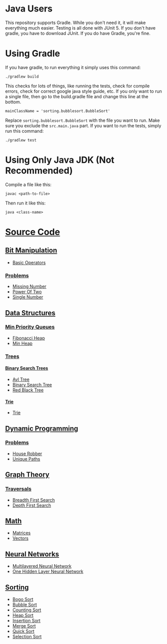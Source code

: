 # Java Users

This repository supports Gradle. While you don't need it, it will make everything much easier. Testing is all done with JUnit 5. If you don't
have gradle, you have to download JUnit. If you do have Gradle, you're fine.

# Using Gradle

If you have gradle, to run everything it simply uses this command:

    ./gradlew build
    
This checks for lots of things, like running the tests, check for compile errors, check for correct google java style guide, etc. If you only
want to run a single file, then go to the build.gradle file and change this line at the bottom.

    mainClassName = 'sorting.bubblesort.BubbleSort'

Replace ```sorting.bubblesort.BubbleSort``` with the file you want to run. Make sure you exclude the ```src.main.java``` part. If you want to
run the tests, simply run this command:

    ./gradlew test
    
# Using Only Java JDK (Not Recommended)

Compile a file like this:

    javac <path-to-file>
    
Then run it like this:

    java <class-name>
    
# [Source Code](https://github.com/nishantc1527/Algorithms/tree/master/src/main/java)

## [Bit Manipulation](https://github.com/nishantc1527/Algorithms/tree/master/src/main/java/bitmanipulation)

* [Basic Operators](https://github.com/nishantc1527/Algorithms/blob/master/src/main/java/bitmanipulation/BasicOperators.java)

### [Problems](https://github.com/nishantc1527/Algorithms/tree/master/src/main/java/bitmanipulation/problems)

* [Missing Number](https://github.com/nishantc1527/Algorithms/tree/master/src/main/java/bitmanipulation/problems/missingnumber)
* [Power Of Two](https://github.com/nishantc1527/Algorithms/tree/master/src/main/java/bitmanipulation/problems/poweroftwo)
* [Single Number](https://github.com/nishantc1527/Algorithms/tree/master/src/main/java/bitmanipulation/problems/singlenumber)

## [Data Structures](https://github.com/nishantc1527/Algorithms/tree/master/src/main/java/datastructures)

### [Min Priority Queues](https://github.com/nishantc1527/Algorithms/tree/master/src/main/java/datastructures/minpriorityqueue)

* [Fibonacci Heap](https://github.com/nishantc1527/Algorithms/tree/master/src/main/java/datastructures/minpriorityqueue/FibonacciHeap)
* [Min Heap](https://github.com/nishantc1527/Algorithms/tree/master/src/main/java/datastructures/minpriorityqueue/MinHeap)

### [Trees](https://github.com/nishantc1527/Algorithms/tree/master/src/main/java/datastructures/trees)

#### [Binary Search Trees](https://github.com/nishantc1527/Algorithms/tree/master/src/main/java/datastructures/trees/binarysearchtrees)

* [Avl Tree](https://github.com/nishantc1527/Algorithms/tree/master/src/main/java/datastructures/trees/binarysearchtrees/avltree)
* [Binary Search Tree](https://github.com/nishantc1527/Algorithms/tree/master/src/main/java/datastructures/trees/binarysearchtrees/binarysearchtree)
* [Red Black Tree](https://github.com/nishantc1527/Algorithms/tree/master/src/main/java/datastructures/trees/binarysearchtrees/redblacktree)

#### [Trie](https://github.com/nishantc1527/Algorithms/tree/master/src/main/java/datastructures/trees/trie)

* [Trie](https://github.com/nishantc1527/Algorithms/tree/master/src/main/java/datastructures/trees/trie)

## [Dynamic Programming](https://github.com/nishantc1527/Algorithms/tree/master/src/main/java/dynmanicprogramming)

### [Problems](https://github.com/nishantc1527/Algorithms/tree/master/src/main/java/dynmanicprogramming/problems)

* [House Robber](https://github.com/nishantc1527/Algorithms/tree/master/src/main/java/dynmanicprogramming/problems/houserobber)
* [Unique Paths](https://github.com/nishantc1527/Algorithms/tree/master/src/main/java/dynmanicprogramming/problems/uniquepaths)

## [Graph Theory](https://github.com/nishantc1527/Algorithms/tree/master/src/main/java/graphtheory)

### [Traversals](https://github.com/nishantc1527/Algorithms/tree/master/src/main/java/graphtheory/traversals)

* [Breadth First Search](https://github.com/nishantc1527/Algorithms/tree/master/src/main/java/graphtheory/traversals/breadthfirstsearch)
* [Depth First Search](https://github.com/nishantc1527/Algorithms/tree/master/src/main/java/graphtheory/traversals/depthfirstsearch)

## [Math](https://github.com/nishantc1527/Algorithms/tree/master/src/main/java/math)

* [Matrices](https://github.com/nishantc1527/Algorithms/tree/master/src/main/java/math/matrices)
* [Vectors](https://github.com/nishantc1527/Algorithms/tree/master/src/main/java/math/vectors)

## [Neural Networks](https://github.com/nishantc1527/Algorithms/tree/master/src/main/java/neuralnetworks)

* [Multilayered Neural Network](https://github.com/nishantc1527/Algorithms/blob/master/src/main/java/neuralnetworks/MultilayeredNeuralNetwork.java)
* [One Hidden Layer Neural Network](https://github.com/nishantc1527/Algorithms/blob/master/src/main/java/neuralnetworks/OneHiddenLayerNeuralNetwork.java)

## [Sorting](https://github.com/nishantc1527/Algorithms/tree/master/src/main/java/sorting)

* [Bogo Sort](https://github.com/nishantc1527/Algorithms/tree/master/src/main/java/sorting/bogosort)
* [Bubble Sort](https://github.com/nishantc1527/Algorithms/tree/master/src/main/java/sorting/bubblesort)
* [Counting Sort](https://github.com/nishantc1527/Algorithms/tree/master/src/main/java/sorting/countingsort)
* [Heap Sort](https://github.com/nishantc1527/Algorithms/tree/master/src/main/java/sorting/heapsort)
* [Insertion Sort](https://github.com/nishantc1527/Algorithms/tree/master/src/main/java/sorting/insertionsort)
* [Merge Sort](https://github.com/nishantc1527/Algorithms/tree/master/src/main/java/sorting/mergesort)
* [Quick Sort](https://github.com/nishantc1527/Algorithms/tree/master/src/main/java/sorting/quicksort)
* [Selection Sort](https://github.com/nishantc1527/Algorithms/tree/master/src/main/java/sorting/selectionsort)